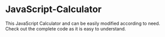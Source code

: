 # JavaScript-Calculator
This JavaScript Calculator and can be easily modified according to need. Check out the complete code as it is easy to understand.
